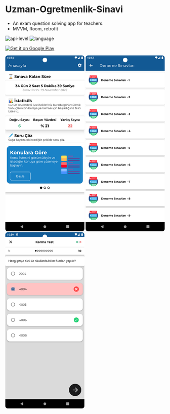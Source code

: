 # Uzman-Ogretmenlik-Sinavi

- An exam question solving app for teachers.
- MVVM, Room, retrofit

 <img src="https://img.shields.io/badge/api-%2B21-red?style=plastic&logo=android" alt="api-level"> <img src="https://img.shields.io/badge/language-kotlin-blueviolet?style=plastic&logo=kotlin" alt="language">

<a href='https://play.google.com/store/apps/details?id=com.pandorina.uzman_ogretmenlik'><img alt='Get it on Google Play' src='https://play.google.com/intl/en_us/badges/static/images/badges/en_badge_web_generic.png' width="200"/></a>

<img src="images/screenshots/1.png" width="250px" alt="ss1"> <img src="images/screenshots/3.png" width="250px" alt="ss2"> <img src="images/screenshots/7.png" width="250px" alt="ss3">

